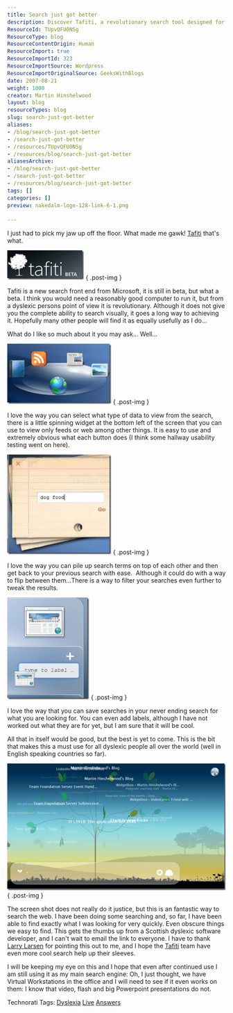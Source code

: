 ```yaml
---
title: Search just got better
description: Discover Tafiti, a revolutionary search tool designed for dyslexic users. Experience intuitive features that enhance your search efficiency and ease.
ResourceId: TUpvQFU0NSg
ResourceType: blog
ResourceContentOrigin: Human
ResourceImport: true
ResourceImportId: 323
ResourceImportSource: Wordpress
ResourceImportOriginalSource: GeeksWithBlogs
date: 2007-08-21
weight: 1000
creator: Martin Hinshelwood
layout: blog
resourceTypes: blog
slug: search-just-got-better
aliases:
- /blog/search-just-got-better
- /search-just-got-better
- /resources/TUpvQFU0NSg
- /resources/blog/search-just-got-better
aliasesArchive:
- /blog/search-just-got-better
- /search-just-got-better
- /resources/blog/search-just-got-better
tags: []
categories: []
preview: nakedalm-logo-128-link-6-1.png

---
```

I just had to pick my jaw up off the floor. What made me gawk! [Tafiti](http://www.tafiti.com/) that's what.

[![image](images/Searchjustgotbetter_12674-image_thumb_1-1-2.png)](http://blog.hinshelwood.com/files/2011/05/GWB-WindowsLiveWriter-Searchjustgotbetter_12674-image_1.png)
{ .post-img }

Tafiti is a new search front end from Microsoft, it is still in beta, but what a beta. I think you would need a reasonably good computer to run it, but from a dyslexic persons point of view it is revolutionary. Although it does not give you the complete ability to search visually, it goes a long way to achieving it. Hopefully many other people will find it as equally usefully as I do...

What do I like so much about it you may ask... Well...

[![image](images/Searchjustgotbetter_12674-image_thumb-5-6.png)](http://blog.hinshelwood.com/files/2011/05/GWB-WindowsLiveWriter-Searchjustgotbetter_12674-image.png)
{ .post-img }

I love the way you can select what type of data to view from the search, there is a little spinning widget at the bottom left of the screen that you can use to view only feeds or web among other things. It is easy to use and extremely obvious what each button does (I think some hallway usability testing went on here).

[![image](images/Searchjustgotbetter_12674-image_thumb_2-2-3.png)](http://blog.hinshelwood.com/files/2011/05/GWB-WindowsLiveWriter-Searchjustgotbetter_12674-image_2.png)
{ .post-img }

I love the way you can pile up search terms on top of each other and then get back to your previous search with ease.  Although it could do with a way to flip between them...There is a way to filter your searches even further to tweak the results.

[![image](images/Searchjustgotbetter_12674-image_thumb_3-3-4.png)](http://blog.hinshelwood.com/files/2011/05/GWB-WindowsLiveWriter-Searchjustgotbetter_12674-image_3.png)
{ .post-img }

I love the way that you can save searches in your never ending search for what you are looking for. You can even add labels, although I have not worked out what they are for yet, but I am sure that it will be cool.

All that in itself would be good, but the best is yet to come. This is the bit that makes this a must use for all dyslexic people all over the world (well in English speaking countries so far).

[![image](images/Searchjustgotbetter_12674-image_thumb_4-4-5.png)](http://blog.hinshelwood.com/files/2011/05/GWB-WindowsLiveWriter-Searchjustgotbetter_12674-image_4.png)
{ .post-img }

The screen shot does not really do it justice, but this is an fantastic way to search the web. I have been doing some searching and, so far, I have been able to find exactly what I was looking for very quickly. Even obscure things we easy to find. This gets the thumbs up from a Scottish dyslexic software developer, and I can't wait to email the link to everyone. I have to thank [Larry Larsen](http://on10.net/Blogs/larry/first-look-microsoft-tafiti/) for pointing this out to me, and I hope the [Tafiti](http://www.tafiti.com/) team have even more cool search help up their sleeves.

I will be keeping my eye on this and I hope that even after continued use I am still using it as my main search engine: Oh, I just thought, we have Virtual Workstations in the office and I will need to see if it even works on them: I know that video, flash and big Powerpoint presentations do not.

Technorati Tags: [Dyslexia](http://technorati.com/tags/Dyslexia) [Live](http://technorati.com/tags/Live) [Answers](http://technorati.com/tags/Answers)

